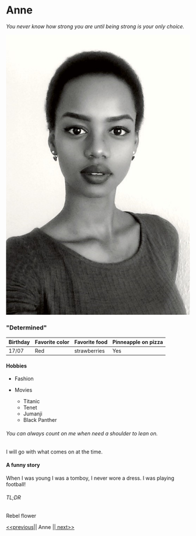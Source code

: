 # Anne
*You never know how strong you are until being strong is your only choice.*

![Me](https://github.com/anne-kan/markdown-challenge/blob/main/bw.jpg)

### "Determined"

Birthday|Favorite color|Favorite food|Pinneapple on pizza
--------|--------------|-------------|-------------------
17/07|Red|strawberries|Yes

#### Hobbies

* Fashion

* Movies 

  * Titanic
  * Tenet
  * Jumanji
  * Black Panther
  
###### You can always count on me when need a shoulder to lean on.

I will go with what comes on at the time.

#### A funny story
When I was young I was a tomboy, I never wore a dress. I was playing football!

###### TL;DR
Rebel flower

[<<previous]()|| Anne ||[ next>>]()

